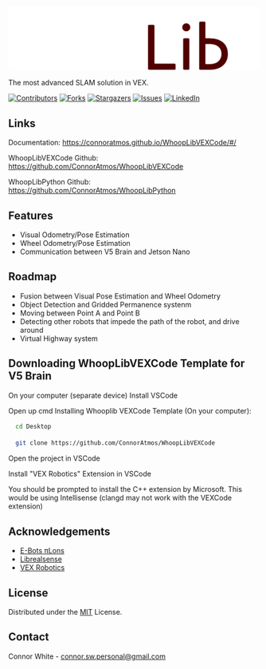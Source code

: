 ![WhoopLib Logo](/docs/images/WhoopLibWhite.png)

<!-- PROJECT SHIELDS -->
<!--
*** I'm using markdown "reference style" links for readability.
*** Reference links are enclosed in brackets [ ] instead of parentheses ( ).
*** See the bottom of this document for the declaration of the reference variables
*** for contributors-url, forks-url, etc. This is an optional, concise syntax you may use.
*** https://www.markdownguide.org/basic-syntax/#reference-style-links
-->

The most advanced SLAM solution in VEX.

[![Contributors][contributors-shield]][contributors-url]
[![Forks][forks-shield]][forks-url]
[![Stargazers][stars-shield]][stars-url]
[![Issues][issues-shield]][issues-url]
[![LinkedIn][linkedin-shield]][linkedin-url]

## Links

Documentation: https://connoratmos.github.io/WhoopLibVEXCode/#/

WhoopLibVEXCode Github: https://github.com/ConnorAtmos/WhoopLibVEXCode

WhoopLibPython Github: https://github.com/ConnorAtmos/WhoopLibPython

## Features

- Visual Odometry/Pose Estimation
- Wheel Odometry/Pose Estimation
- Communication between V5 Brain and Jetson Nano

## Roadmap

- Fusion between Visual Pose Estimation and Wheel Odometry
- Object Detection and Gridded Permanence systenm
- Moving between Point A and Point B
- Detecting other robots that impede the path of the robot, and drive around
- Virtual Highway system

## Downloading WhoopLibVEXCode Template for V5 Brain

On your computer (separate device) Install VSCode

Open up cmd Installing Whooplib VEXCode Template (On your computer):

```bash
  cd Desktop

  git clone https://github.com/ConnorAtmos/WhoopLibVEXCode
```

Open the project in VSCode

Install "VEX Robotics" Extension in VSCode

You should be prompted to install the C++ extension by Microsoft. This would be using Intellisense (clangd may not work with the VEXCode extension)

## Acknowledgements

 - [E-Bots πLons](http://thepilons.ca/wp-content/uploads/2018/10/Tracking.pdf)
 - [Librealsense](https://github.com/IntelRealSense/librealsense)
 - [VEX Robotics](https://github.com/VEX-Robotics-AI)

<!-- LICENSE -->
## License

Distributed under the [MIT](https://choosealicense.com/licenses/mit/) License.

<!-- CONTACT -->
## Contact

Connor White - connor.sw.personal@gmail.com

<!-- MARKDOWN LINKS & IMAGES -->
<!-- https://www.markdownguide.org/basic-syntax/#reference-style-links -->
[contributors-shield]: https://img.shields.io/github/contributors/ConnorAtmos/WhoopLibVEXCode.svg?style=for-the-badge
[contributors-url]: https://github.com/ConnorAtmos/WhoopLibVEXCode/graphs/contributors
[forks-shield]: https://img.shields.io/github/forks/ConnorAtmos/WhoopLibVEXCode.svg?style=for-the-badge
[forks-url]: https://github.com/ConnorAtmos/WhoopLibVEXCode/network/members
[stars-shield]: https://img.shields.io/github/stars/ConnorAtmos/WhoopLibVEXCode.svg?style=for-the-badge
[stars-url]: https://github.com/ConnorAtmos/WhoopLibVEXCode/stargazers
[issues-shield]: https://img.shields.io/github/issues/ConnorAtmos/WhoopLibVEXCode.svg?style=for-the-badge
[issues-url]: https://github.com/ConnorAtmos/WhoopLibVEXCode/issues
[license-shield]: https://img.shields.io/github/license/ConnorAtmos/WhoopLibVEXCode.svg?style=for-the-badge
[license-url]: https://github.com/ConnorAtmos/WhoopLibVEXCode/blob/master/LICENSE
[linkedin-shield]: https://img.shields.io/badge/-LinkedIn-black.svg?style=for-the-badge&logo=linkedin&colorB=555
[linkedin-url]: https://www.linkedin.com/in/connor-white-38a5501a0/

